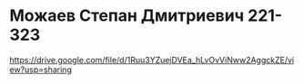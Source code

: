 # Можаев Степан Дмитриевич 221-323

<https://drive.google.com/file/d/1Ruu3YZuejDVEa_hLvOvViNww2AggckZE/view?usp=sharing>
